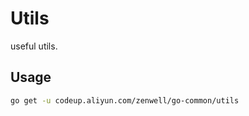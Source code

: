 # Utils


useful utils.


## Usage


```bash
go get -u codeup.aliyun.com/zenwell/go-common/utils
```
